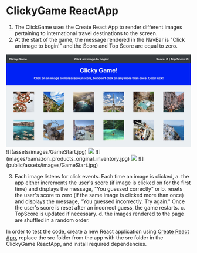 # ClickyGame ReactApp

1. The ClickGame uses the Create React App to render different images pertaining to international travel destinations to the screen. 
2. At the start of the game, the message rendered in the NavBar is "Click an image to begin!" and the Score and Top Score are equal to zero.

<img src="assets/images/GameStart.jpg" width="800">
![](assets/images/GameStart.jpg)


<img src="images/bamazon_products_original_inventory.jpg" width="800">
![](images/bamazon_products_original_inventory.jpg)


<img src="public/assets/images/GameStart.jpg" width="800">
![](public/assets/images/GameStart.jpg)

3. Each image listens for click events. Each time an image is clicked, 
   a. the app either increments the user's score (if image is clicked on for the first time) and displays the message, "You guessed correctly" or 
   b. resets the user's score to zero (if the same image is clicked more than once) and displays the message, "You guessed incorrectly. Try again." Once the user's score is reset after an incorrect guess, the game restarts.
   c. TopScore is updated if necessary.
   d. the images rendered to the page are shuffled in a random order.







In order to test the code, create a new React application using [Create React App](https://github.com/facebookincubator/create-react-app), replace the src folder from the app with the src folder in the ClickyGame ReactApp, and install required dependencies.